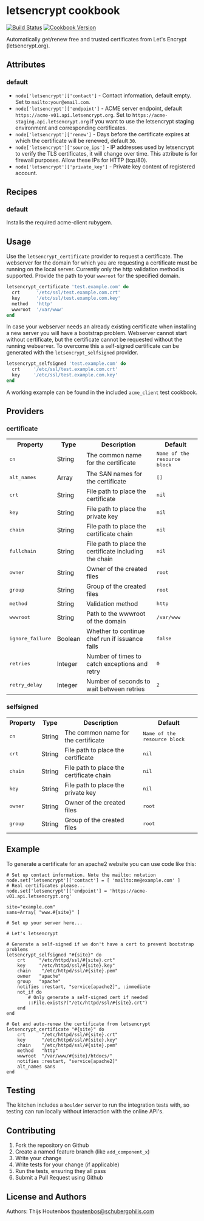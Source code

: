 letsencrypt cookbook
=============

[![Build Status](https://travis-ci.org/schubergphilis/letsencrypt.svg)](https://travis-ci.org/schubergphilis/letsencrypt)
[![Cookbook Version](https://img.shields.io/cookbook/v/letsencrypt.svg)](https://supermarket.chef.io/cookbooks/letsencrypt)

Automatically get/renew free and trusted certificates from Let's Encrypt (letsencrypt.org).

Attributes
----------
### default
* `node['letsencrypt']['contact']` - Contact information, default empty. Set to `mailto:your@email.com`.
* `node['letsencrypt']['endpoint']` - ACME server endpoint, default `https://acme-v01.api.letsencrypt.org`. Set to `https://acme-staging.api.letsencrypt.org` if you want to use the letsencrypt staging environment and corresponding certificates.
* `node['letsencrypt']['renew']` - Days before the certificate expires at which the certificate will be renewed, default `30`.
* `node['letsencrypt']['source_ips']` - IP addresses used by letsencrypt to verify the TLS certificates, it will change over time. This attribute is for firewall purposes. Allow these IPs for HTTP (tcp/80).
* `node['letsencrypt']['private_key']` - Private key content of registered account.

Recipes
-------
### default
Installs the required acme-client rubygem.

Usage
-----
Use the `letsencrypt_certificate` provider to request a certificate. The webserver for the domain for which you are requesting a certificate must be running on the local server. Currently only the http validation method is supported. Provide the path to your `wwwroot` for the specified domain.

```ruby
letsencrypt_certificate 'test.example.com' do
  crt      '/etc/ssl/test.example.com.crt'
  key      '/etc/ssl/test.example.com.key'
  method   'http'
  wwwroot  '/var/www'
end
```

In case your webserver needs an already existing certificate when installing a new server you will have a bootstrap problem. Webserver cannot start without certificate, but the certificate cannot be requested without the running webserver. To overcome this a self-signed certificate can be generated with the `letsencrypt_selfsigned` provider.

```ruby
letsencrypt_selfsigned 'test.example.com' do
  crt     '/etc/ssl/test.example.com.crt'
  key     '/etc/ssl/test.example.com.key'
end
```

A working example can be found in the included `acme_client` test cookbook.

Providers
---------
### certificate
<table>
  <tr>
    <th>Property</th>
    <th>Type</th>
    <th>Description</th>
    <th>Default</th>
  </tr>
  <tr>
    <td><tt>cn</tt></td>
    <td>String</td>
    <td>The common name for the certificate</td>
    <td><tt>Name of the resource block</tt></td>
  </tr>
  <tr>
    <td><tt>alt_names</tt></td>
    <td>Array</td>
    <td>The SAN names for the certificate</td>
    <td><tt>[]</tt></td>
  </tr>
  <tr>
    <td><tt>crt</tt></td>
    <td>String</td>
    <td>File path to place the certificate</td>
    <td><tt>nil</tt></td>
  </tr>
  <tr>
    <td><tt>key</tt></td>
    <td>String</td>
    <td>File path to place the private key</td>
    <td><tt>nil</tt></td>
  </tr>
  <tr>
    <td><tt>chain</tt></td>
    <td>String</td>
    <td>File path to place the certificate chain</td>
    <td><tt>nil</tt></td>
  </tr>
  <tr>
    <td><tt>fullchain</tt></td>
    <td>String</td>
    <td>File path to place the certificate including the chain</td>
    <td><tt>nil</tt></td>
  </tr>
  <tr>
    <td><tt>owner</tt></td>
    <td>String</td>
    <td>Owner of the created files</td>
    <td><tt>root</tt></td>
  </tr>
  <tr>
    <td><tt>group</tt></td>
    <td>String</td>
    <td>Group of the created files</td>
    <td><tt>root</tt></td>
  </tr>
  <tr>
    <td><tt>method</tt></td>
    <td>String</td>
    <td>Validation method</td>
    <td><tt>http</tt></td>
  </tr>
  <tr>
    <td><tt>wwwroot</tt></td>
    <td>String</td>
    <td>Path to the wwwroot of the domain</td>
    <td><tt>/var/www</tt></td>
  </tr>
  <tr>
    <td><tt>ignore_failure</tt></td>
    <td>Boolean</td>
    <td>Whether to continue chef run if issuance fails</td>
    <td><tt>false</tt></td>
  </tr>
  <tr>
    <td><tt>retries</tt></td>
    <td>Integer</td>
    <td>Number of times to catch exceptions and retry</td>
    <td><tt>0</tt></td>
  </tr>
  <tr>
    <td><tt>retry_delay</tt></td>
    <td>Integer</td>
    <td>Number of seconds to wait between retries</td>
    <td><tt>2</tt></td>
  </tr>
</table>

### selfsigned
<table>
  <tr>
    <th>Property</th>
    <th>Type</th>
    <th>Description</th>
    <th>Default</th>
  </tr>
  <tr>
    <td><tt>cn</tt></td>
    <td>String</td>
    <td>The common name for the certificate</td>
    <td><tt>Name of the resource block</tt></td>
  </tr>
  <tr>
    <td><tt>crt</tt></td>
    <td>String</td>
    <td>File path to place the certificate</td>
    <td><tt>nil</tt></td>
  </tr>
  <tr>
    <td><tt>chain</tt></td>
    <td>String</td>
    <td>File path to place the certificate chain</td>
    <td><tt>nil</tt></td>
  </tr>
  <tr>
    <td><tt>key</tt></td>
    <td>String</td>
    <td>File path to place the private key</td>
    <td><tt>nil</tt></td>
  </tr>
  <tr>
    <td><tt>owner</tt></td>
    <td>String</td>
    <td>Owner of the created files</td>
    <td><tt>root</tt></td>
  </tr>
  <tr>
    <td><tt>group</tt></td>
    <td>String</td>
    <td>Group of the created files</td>
    <td><tt>root</tt></td>
  </tr>
</table>

Example
-------
To generate a certificate for an apache2 website you can use code like this:

    # Set up contact information. Note the mailto: notation
    node.set['letsencrypt']['contact'] = [ 'mailto:me@example.com' ] 
    # Real certificates please...
    node.set['letsencrypt']['endpoint'] = 'https://acme-v01.api.letsencrypt.org' 

    site="example.com"
    sans=Array[ "www.#{site}" ]

    # Set up your server here...

    # Let's letsencrypt

    # Generate a self-signed if we don't have a cert to prevent bootstrap problems
    letsencrypt_selfsigned "#{site}" do
        crt     "/etc/httpd/ssl/#{site}.crt"
        key     "/etc/httpd/ssl/#{site}.key"
        chain    "/etc/httpd/ssl/#{site}.pem"
        owner   "apache"
        group   "apache"
        notifies :restart, "service[apache2]", :immediate
        not_if do
            # Only generate a self-signed cert if needed
            ::File.exists?("/etc/httpd/ssl/#{site}.crt")
        end
    end

    # Get and auto-renew the certificate from letsencrypt
    letsencrypt_certificate "#{site}" do
        crt      "/etc/httpd/ssl/#{site}.crt"
        key      "/etc/httpd/ssl/#{site}.key"
        chain    "/etc/httpd/ssl/#{site}.pem"
        method   "http"
        wwwroot  "/var/www/#{site}/htdocs/"
        notifies :restart, "service[apache2]"
        alt_names sans
    end

Testing
-------
The kitchen includes a `boulder` server to run the integration tests with, so testing can run locally without interaction with the online API's.

Contributing
------------
1. Fork the repository on Github
2. Create a named feature branch (like `add_component_x`)
3. Write your change
4. Write tests for your change (if applicable)
5. Run the tests, ensuring they all pass
6. Submit a Pull Request using Github

License and Authors
-------------------
Authors: Thijs Houtenbos <thoutenbos@schubergphilis.com>
